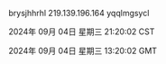 brysjhhrhl 219.139.196.164 yqqlmgsycl

2024年 09月 04日 星期三 21:20:02 CST

2024年 09月 04日 星期三 13:20:02 GMT
